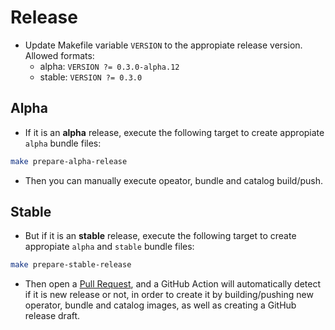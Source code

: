 # Release

* Update Makefile variable `VERSION` to the appropiate release version. Allowed formats:
  * alpha: `VERSION ?= 0.3.0-alpha.12`
  * stable: `VERSION ?= 0.3.0`

## Alpha
* If it is an **alpha** release, execute the following target to create appropiate `alpha` bundle files:
```bash
make prepare-alpha-release
```
* Then you can manually execute opeator, bundle and catalog build/push.

## Stable
* But if it is an **stable** release, execute the following target to create appropiate `alpha` and `stable` bundle files:
```bash
make prepare-stable-release
```
* Then open a [Pull Request](https://github.com/3scale-ops/prometheus-exporter-operator/pulls), and a GitHub Action will automatically detect if it is new release or not, in order to create it by building/pushing new operator, bundle and catalog images, as well as creating a GitHub release draft.

